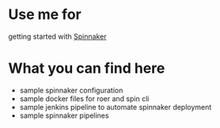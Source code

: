 # Use me for 
getting started with [Spinnaker](www.spinnaker.io)

# What you can find here
  - sample spinnaker configuration
  - sample docker files for roer and spin cli
  - sample jenkins pipeline to automate spinnaker deployment
  - sample spinnaker pipelines

